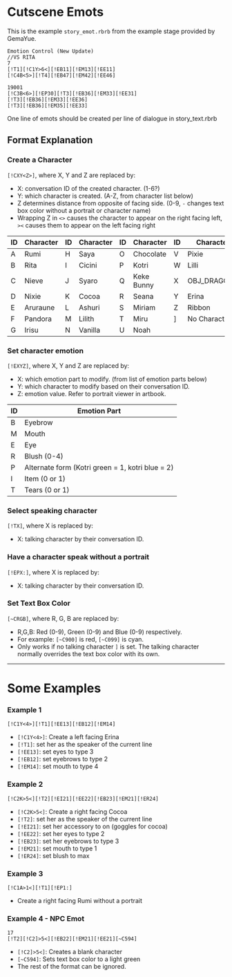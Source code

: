 # Cutscene Emots
This is the example `story_emot.rbrb` from the example stage provided by GemaYue.

```
Emotion Control (New Update)
//VS RITA
7
[!T1][!C1Y>6<][!EB11][!EM13][!EE11]
[!C4B<5>][!T4][!EB47][!EM42][!EE46]

19001
[!C3B<6>][!EP30][!T3][!EB36][!EM33][!EE31]
[!T3][!EB36][!EM33][!EE36]
[!T3][!EB36][!EM35][!EE33]
```

One line of emots should be created per line of dialogue in story_text.rbrb

## Format Explanation

### Create a Character
`[!CXY<Z>]`, where X, Y and Z are replaced by:
- X: conversation ID of the created character. (1-6?)
- Y: which character is created. (A-Z, from character list below)
- Z determines distance from opposite of facing side. (0-9, `-` changes text box color without a portrait or character name)
- Wrapping Z in `<>` causes the character to appear on the right facing left, `><` causes them to appear on the left facing right

| ID | Character | ID | Character | ID | Character | ID | Character |
|----|-----------|----|-----------|----|-----------|----|-----------|
| A  | Rumi      | H  | Saya      | O  | Chocolate | V  | Pixie     |
| B  | Rita      | I  | Cicini    | P  | Kotri     | W  | Lilli     |
| C  | Nieve     | J  | Syaro     | Q  | Keke Bunny| X  |OBJ_DRAGON3|
| D  | Nixie     | K  | Cocoa     | R  | Seana     | Y  | Erina     |
| E  | Aruraune  | L  | Ashuri    | S  | Miriam    | Z  | Ribbon    |
| F  | Pandora   | M  | Lilith    | T  | Miru      | ]  |No Character|
| G  | Irisu     | N  | Vanilla   | U  | Noah      |    |           |

### Set character emotion
`[!EXYZ]`, where X, Y and Z are replaced by:
- X: which emotion part to modify. (from list of emotion parts below)
- Y: which character to modify based on their conversation ID.
- Z: emotion value.  Refer to portrait viewer in artbook.

| ID | Emotion Part |
|----|--------------|
| B | Eyebrow |
| M | Mouth |
| E | Eye |
| R | Blush (0-4) |
| P | Alternate form (Kotri green = 1, kotri blue = 2) |
| I | Item (0 or 1) |
| T | Tears (0 or 1) |

### Select speaking character
`[!TX]`, where X is replaced by:
- X: talking character by their conversation ID.

### Have a character speak without a portrait
`[!EPX:]`, where X is replaced by:
- X: talking character by their conversation ID.

### Set Text Box Color
`[~CRGB]`, where R, G, B are replaced by:
- R,G,B: Red (0-9), Green (0-9) and Blue (0-9) respectively.
- For example: `[~C900]` is red, `[~C099]` is cyan.
- Only works if no talking character `]` is set. The talking character normally overrides the text box color with its own.

---------------------------

# Some Examples

### Example 1
```
[!C1Y<4>][!T1][!EE13][!EB12][!EM14]
```
- `[!C1Y<4>]`: Create a left facing Erina
- `[!T1]`: set her as the speaker of the current line
- `[!EE13]`: set eyes to type 3
- `[!EB12]`: set eyebrows to type 2
- `[!EM14]`: set mouth to type 4
 
### Example 2
```
[!C2K>5<][!T2][!EI21][!EE22][!EB23][!EM21][!ER24]
```
- `[!C2K>5<]`: Create a right facing Cocoa
- `[!T2]`: set her as the speaker of the current line
- `[!EI21]`: set her accessory to on (goggles for cocoa)
- `[!EE22]`: set her eyes to type 2
- `[!EB23]`: set her eyebrows to type 3
- `[!EM21]`: set mouth to type 1
- `[!ER24]`: set blush to max

### Example 3
```
[!C1A>1<][!T1][!EP1:]
```
- Create a right facing Rumi without a portrait

### Example 4 - NPC Emot
```
17
[!T2][!C2]>5<][!EB22][!EM21][!EE21][~C594]
```
- `[!C2]>5<]`: Creates a blank character
- `[~C594]`: Sets text box color to a light green
- The rest of the format can be ignored.
